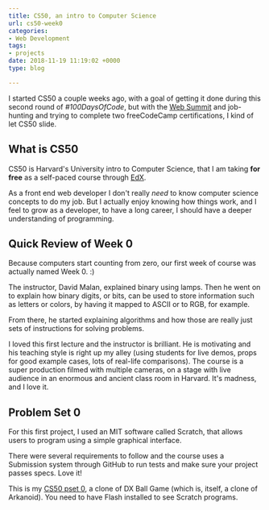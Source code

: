 ```yaml
---
title: CS50, an intro to Computer Science
url: cs50-week0
categories:
- Web Development
tags:
- projects
date: 2018-11-19 11:19:02 +0000
type: blog

---
```

I started CS50 a couple weeks ago, with a goal of getting it done during this second round of _#100DaysOfCode_, but with the [Web Summit](https://mairamartins.com/blog/web-summit-2018/) and job-hunting and trying to complete two freeCodeCamp certifications, I kind of let CS50 slide.

## What is CS50

CS50 is Harvard's University intro to Computer Science, that I am taking **for free** as a self-paced course through [EdX](https://www.edx.org/course/cs50s-introduction-computer-science-harvardx-cs50x).

As a front end web developer I don't really _need_ to know computer science concepts to do my job. But I actually enjoy knowing how things work, and I feel to grow as a developer, to have a long career, I should have a deeper understanding of programming.

## Quick Review of Week 0

Because computers start counting from zero, our first week of course was actually named Week 0.  :)

The instructor, David Malan, explained binary using lamps. Then he went on to explain how binary digits, or bits, can be used to store information such as letters or colors, by having it mapped to ASCII or to RGB, for example.

From there, he started explaining algorithms and how those are really just sets of instructions for solving problems.

I loved this first lecture and the instructor is brilliant. He is motivating and his teaching style is right up my alley (using students for live demos, props for good example cases, lots of real-life comparisons). The course is a super production filmed with multiple cameras, on a stage with live audience in an enormous and ancient class room in Harvard. It's madness, and I love it.

## Problem Set 0

For this first project, I used an MIT software called Scratch, that allows users to program using a simple graphical interface.

There were several requirements to follow and the course uses a Submission system through GitHub to run tests and make sure your project passes specs. Love it!

This is my [CS50 pset 0](https://scratch.mit.edu/projects/255455506/), a clone of DX Ball Game (which is, itself, a clone of Arkanoid). You need to have Flash installed to see Scratch programs.